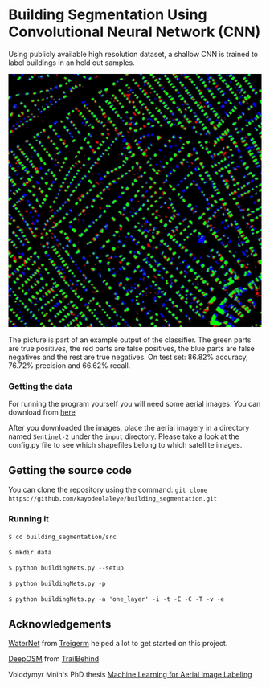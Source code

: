 # Building Segmentation Using Convolutional Neural Network (CNN)

Using publicly available high resolution dataset, a shallow CNN is trained to label buildings in an held out samples.

![Figure 1](/images/R1.jpg)

The picture is part of an example output of the classifier. The green parts are true positives, the red parts are false positives, the blue parts are false negatives and the rest are true negatives. On test set: 86.82% accuracy, 76.72% precision and 66.62% recall.


### Getting the data

For running the program yourself you will need some aerial images. You can download from [here](https://www.cs.toronto.edu/~vmnih/data/)

After you downloaded the images, place the aerial imagery in a directory named `Sentinel-2` under the `input` directory.
Please take a look at the config.py file to see which shapefiles belong to which satellite images.

## Getting the source code

You can clone the repository using the command: `git clone https://github.com/kayodeolaleye/building_segmentation.git`

### Running it
`$ cd building_segmentation/src`

`$ mkdir data`

`$ python buildingNets.py --setup`

`$ python buildingNets.py -p`

`$ python buildingNets.py -a 'one_layer' -i -t -E -C -T -v -e`

## Acknowledgements
[WaterNet](https://github.com/treigerm/WaterNet) from [Treigerm](https://github.com/treigerm) helped a lot to get started on this project. 

[DeepOSM](https://github.com/trailbehind/DeepOSM) from [TrailBehind](https://github.com/trailbehind) 

Volodymyr Mnih's PhD thesis [Machine Learning for Aerial Image Labeling](https://www.cs.toronto.edu/~vmnih/docs/Mnih_Volodymyr_PhD_Thesis.pdf) 
